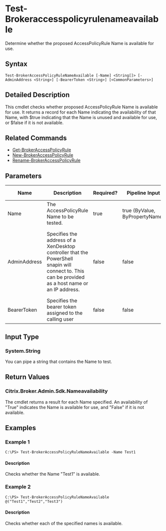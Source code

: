 ﻿
# Test-Brokeraccesspolicyrulenameavailable
Determine whether the proposed AccessPolicyRule Name is available for use.
## Syntax
```
Test-BrokerAccessPolicyRuleNameAvailable [-Name] <String[]> [-AdminAddress <String>] [-BearerToken <String>] [<CommonParameters>]
```
## Detailed Description
This cmdlet checks whether proposed AccessPolicyRule Name is available for use. It returns a record for each Name indicating the availability of that Name, with \$true indicating that the Name is unused and available for use, or \$false if it is not available.


## Related Commands

* [Get-BrokerAccessPolicyRule](../Get-BrokerAccessPolicyRule/)
* [New-BrokerAccessPolicyRule](../New-BrokerAccessPolicyRule/)
* [Rename-BrokerAccessPolicyRule](../Rename-BrokerAccessPolicyRule/)
## Parameters
| Name   | Description | Required? | Pipeline Input | Default Value |
| --- | --- | --- | --- | --- |
| Name | The AccessPolicyRule Name to be tested. | true | true (ByValue, ByPropertyName) |  |
| AdminAddress | Specifies the address of a XenDesktop controller that the PowerShell snapin will connect to. This can be provided as a host name or an IP address. | false | false | Localhost. Once a value is provided by any cmdlet, this value will become the default. |
| BearerToken | Specifies the bearer token assigned to the calling user | false | false |  |

## Input Type

### System.String
You can pipe a string that contains the Name to test.
## Return Values

### Citrix.Broker.Admin.Sdk.Nameavailability
The cmdlet returns a result for each Name specified. An availability of "True" indicates the Name is available for use, and "False" if it is not available.
## Examples

### Example 1
```
C:\PS> Test-BrokerAccessPolicyRuleNameAvailable -Name Test1
```
#### Description
Checks whether the Name "Test1" is available.
### Example 2
```
C:\PS> Test-BrokerAccessPolicyRuleNameAvailable @("Test1","Test2","Test3")
```
#### Description
Checks whether each of the specified names is available.
